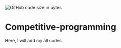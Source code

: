 ![GitHub code size in bytes](https://img.shields.io/github/languages/code-size/mamutalib/Competitive-programming?style=plastic) 
# Competitive-programming
Here, I will add my all codes. 
